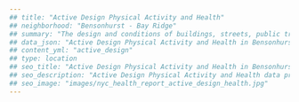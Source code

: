 ```yaml
---
## title: "Active Design Physical Activity and Health"
## neighborhood: "Bensonhurst - Bay Ridge"
## summary: "The design and conditions of buildings, streets, public transportation and parks influence physical activity, use of active transportation and other healthy behavior. A neighborhood's features can also impact the safety of its residents."
## data_json: "Active Design Physical Activity and Health in Bensonhurst - Bay Ridge"
## content_yml: "active_design"
## type: location
## seo_title: "Active Design Physical Activity and Health in Bensonhurst - Bay Ridge"
## seo_description: "Active Design Physical Activity and Health data profile for the Bensonhurst - Bay Ridge neighborhood of NYC."
## seo_image: "images/nyc_health_report_active_design_health.jpg"
---
```

